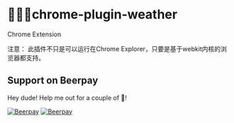 # 🤪🤪🤪chrome-plugin-weather
Chrome Extension 

注意： 此插件不只是可以运行在Chrome Explorer，只要是基于webkit内核的浏览器都支持。

## Support on Beerpay
Hey dude! Help me out for a couple of :beers:!

[![Beerpay](https://beerpay.io/Cui-y/chrome-plugin-weather/badge.svg?style=beer-square)](https://beerpay.io/Cui-y/chrome-plugin-weather)  [![Beerpay](https://beerpay.io/Cui-y/chrome-plugin-weather/make-wish.svg?style=flat-square)](https://beerpay.io/Cui-y/chrome-plugin-weather?focus=wish)
